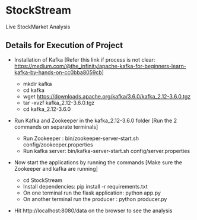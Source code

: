  # StockStream #
Live StockMarket Analysis 

## Details for Execution of Project ##
  * Installation of Kafka [Refer this link if process is not clear: https://medium.com/@the_infinity/apache-kafka-for-beginners-learn-kafka-by-hands-on-cc0bba8059cb]
    * mkdir kafka
    * cd kafka
    * wget https://downloads.apache.org/kafka/3.6.0/kafka_2.12-3.6.0.tgz
    * tar -xvzf kafka_2.12-3.6.0.tgz
    * cd kafka_2.12-3.6.0

      
  * Run Kafka and Zookeeper in the kafka_2.12-3.6.0 folder [Run the 2 commands on separate terminals]
    * Run Zookeeper : bin/zookeeper-server-start.sh config/zookeeper.properties
    * Run kafka server: bin/kafka-server-start.sh config/server.properties
  
  * Now start the applications by running the commands [Make sure the Zookeeper and kafka are running]
    * cd StockStream 
    * Install dependencies: pip install -r requirements.txt
    * On one terminal run the flask application: python app.py
    * On another terminal run the producer : python producer.py
  
  * Hit http://localhost:8080/data on the browser to see the analysis

